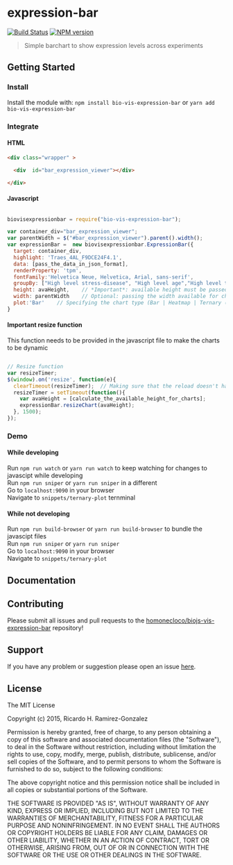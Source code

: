 # expression-bar

[![Build Status](https://secure.travis-ci.org/homonecloco/expression-bar.png?branch=master)](http://travis-ci.org/homonecloco/expression-bar)
[![NPM version](https://badge-me.herokuapp.com/api/npm/expression-bar.png)](http://badges.enytc.com/for/npm/expression-bar)

> Simple barchart to show expression levels across experiments

## Getting Started

### Install
Install the module with: `npm install bio-vis-expression-bar` or `yarn add bio-vis-expression-bar`

### Integrate
#### HTML
```html
<div class="wrapper" >

  <div  id="bar_expression_viewer"></div>    

</div>

```

#### Javascript
```javascript

biovisexpressionbar = require("bio-vis-expression-bar");

var container_div="bar_expression_viewer";
var parentWidth = $("#bar_expression_viewer").parent().width();
var expressionBar =  new biovisexpressionbar.ExpressionBar({
  target: container_div,
  highlight: 'Traes_4AL_F9DCE24F4.1',
  data: [pass_the_data_in_json_format],
  renderProperty: 'tpm',    
  fontFamily:'Helvetica Neue, Helvetica, Arial, sans-serif',
  groupBy: ["High level stress-disease", "High level age","High level tissue","High level variety"],  
  height: avaHeight,    // *Important*: available height must be passed
  width: parentWidth    // Optional: passing the width available for charts
  plot:'Bar'    // Specifying the chart type (Bar | Heatmap | Ternary (Requires homologues))
}
```
#### Important resize function
This function needs to be provided in the javascript file to make the charts to be dynamic
```javascript

// Resize function
var resizeTimer;
$(window).on('resize', function(e){
  clearTimeout(resizeTimer);  // Making sure that the reload doesn't happen if the window is resized within 1.5 seconds
  resizeTimer = setTimeout(function(){
    var avaHeight = [calculate_the_available_height_for_charts];
    expressionBar.resizeChart(avaHeight);
  }, 1500);
});
```

### Demo
#### While developing
Run ```npm run watch``` or ```yarn run watch``` to keep watching for changes to javascipt while developing <br>
Run ```npm run sniper``` or ```yarn run sniper``` in a different<br>
Go to ```localhost:9090``` in your browser<br>
Navigate to ```snippets/ternary-plot``` ternminal
#### While not developing
Run ```npm run build-browser``` or ```yarn run build-browser``` to bundle the javascipt files <br>
Run ```npm run sniper``` or ```yarn run sniper```<br>
Go to ```localhost:9090``` in your browser<br>
Navigate to ```snippets/ternary-plot```



## Documentation



## Contributing

Please submit all issues and pull requests to the [homonecloco/biojs-vis-expression-bar](https://github.com/homonecloco/biojs-vis-expression-bar) repository!

## Support
If you have any problem or suggestion please open an issue [here](https://github.com/homonecloco/biojs-vis-expression-bar/issues).

## License

The MIT License

Copyright (c) 2015, Ricardo H. Ramirez-Gonzalez

Permission is hereby granted, free of charge, to any person
obtaining a copy of this software and associated documentation
files (the "Software"), to deal in the Software without
restriction, including without limitation the rights to use,
copy, modify, merge, publish, distribute, sublicense, and/or sell
copies of the Software, and to permit persons to whom the
Software is furnished to do so, subject to the following
conditions:

The above copyright notice and this permission notice shall be
included in all copies or substantial portions of the Software.

THE SOFTWARE IS PROVIDED "AS IS", WITHOUT WARRANTY OF ANY KIND,
EXPRESS OR IMPLIED, INCLUDING BUT NOT LIMITED TO THE WARRANTIES
OF MERCHANTABILITY, FITNESS FOR A PARTICULAR PURPOSE AND
NONINFRINGEMENT. IN NO EVENT SHALL THE AUTHORS OR COPYRIGHT
HOLDERS BE LIABLE FOR ANY CLAIM, DAMAGES OR OTHER LIABILITY,
WHETHER IN AN ACTION OF CONTRACT, TORT OR OTHERWISE, ARISING
FROM, OUT OF OR IN CONNECTION WITH THE SOFTWARE OR THE USE OR
OTHER DEALINGS IN THE SOFTWARE.

